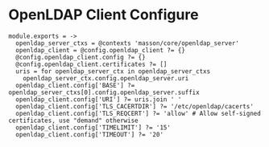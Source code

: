 
# OpenLDAP Client Configure

    module.exports = ->
      openldap_server_ctxs = @contexts 'masson/core/openldap_server'
      openldap_client = @config.openldap_client ?= {}
      @config.openldap_client.config ?= {}
      @config.openldap_client.certificates ?= []
      uris = for openldap_server_ctx in openldap_server_ctxs
        openldap_server_ctx.config.openldap_server.uri
      openldap_client.config['BASE'] ?= openldap_server_ctxs[0].config.openldap_server.suffix
      openldap_client.config['URI'] ?= uris.join ' '
      openldap_client.config['TLS_CACERTDIR'] ?= '/etc/openldap/cacerts'
      openldap_client.config['TLS_REQCERT'] ?= 'allow' # Allow self-signed certificates, use "demand" otherwise
      openldap_client.config['TIMELIMIT'] ?= '15'
      openldap_client.config['TIMEOUT'] ?= '20'
